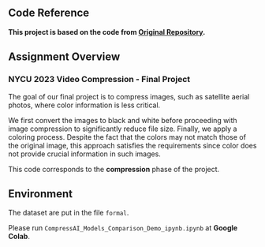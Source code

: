 ## Code Reference

**This project is based on the code from [Original Repository](https://github.com/InterDigitalInc/CompressAI).**

## Assignment Overview

### NYCU 2023 Video Compression - Final Project

The goal of our final project is to compress images, such as satellite aerial photos, where color information is less critical.

We first convert the images to black and white before proceeding with image compression to significantly reduce file size. Finally, we apply a coloring process. Despite the fact that the colors may not match those of the original image, this approach satisfies the requirements since color does not provide crucial information in such images.

This code corresponds to the **compression** phase of the project.

## Environment

The dataset are put in the file `formal`.

Please run `CompressAI_Models_Comparison_Demo_ipynb.ipynb` at **Google Colab**. 
